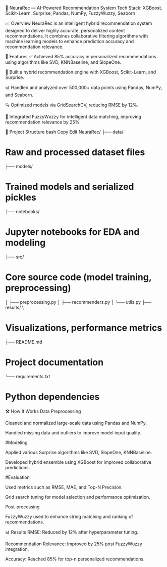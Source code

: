 📌 NeuraRec — AI-Powered Recommendation System
Tech Stack: XGBoost, Scikit-Learn, Surprise, Pandas, NumPy, FuzzyWuzzy, Seaborn

📈 Overview
NeuraRec is an intelligent hybrid recommendation system designed to deliver highly accurate, personalized content recommendations. It combines collaborative filtering algorithms with machine learning models to enhance prediction accuracy and recommendation relevance.

🚀 Features
✅ Achieved 85% accuracy in personalized recommendations using algorithms like SVD, KNNBaseline, and SlopeOne.

🧠 Built a hybrid recommendation engine with XGBoost, Scikit-Learn, and Surprise.

📊 Handled and analyzed over 500,000+ data points using Pandas, NumPy, and Seaborn.

🔍 Optimized models via GridSearchCV, reducing RMSE by 12%.

🤖 Integrated FuzzyWuzzy for intelligent data matching, improving recommendation relevance by 25%.

📂 Project Structure
bash
Copy
Edit
NeuraRec/
├── data/   
# Raw and processed dataset files
├── models/    
# Trained models and serialized pickles
├── notebooks/    
# Jupyter notebooks for EDA and modeling
├── src/  
# Core source code (model training, preprocessing)

│ 
├── preprocessing.py
│ 
├── recommenders.py
│ └── utils.py
├── results/             \
# Visualizations, performance metrics
├── README.md          
# Project documentation
└── requirements.txt      
# Python dependencies
🛠 How It Works
Data Preprocessing

Cleaned and normalized large-scale data using Pandas and NumPy.

Handled missing data and outliers to improve model input quality.



#Modeling

Applied various Surprise algorithms like SVD, SlopeOne, KNNBaseline.

Developed hybrid ensemble using XGBoost for improved collaborative predictions.



#Evaluation

Used metrics such as RMSE, MAE, and Top-N Precision.

Grid search tuning for model selection and performance optimization.

Post-processing

FuzzyWuzzy used to enhance string matching and ranking of recommendations.



📊 Results
RMSE: Reduced by 12% after hyperparameter tuning.

Recommendation Relevance: Improved by 25% post FuzzyWuzzy integration.

Accuracy: Reached 85% for top-n personalized recommendations.
